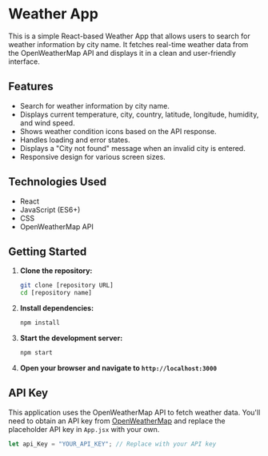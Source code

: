 # Weather App

This is a simple React-based Weather App that allows users to search for weather information by city name. It fetches real-time weather data from the OpenWeatherMap API and displays it in a clean and user-friendly interface.

## Features

-   Search for weather information by city name.
-   Displays current temperature, city, country, latitude, longitude, humidity, and wind speed.
-   Shows weather condition icons based on the API response.
-   Handles loading and error states.
-   Displays a "City not found" message when an invalid city is entered.
-   Responsive design for various screen sizes.

## Technologies Used

-   React
-   JavaScript (ES6+)
-   CSS
-   OpenWeatherMap API

## Getting Started

1.  **Clone the repository:**

    ```bash
    git clone [repository URL]
    cd [repository name]
    ```

2.  **Install dependencies:**

    ```bash
    npm install
    ```

3.  **Start the development server:**

    ```bash
    npm start
    ```

4.  **Open your browser and navigate to `http://localhost:3000`**

## API Key

This application uses the OpenWeatherMap API to fetch weather data. You'll need to obtain an API key from [OpenWeatherMap](https://openweathermap.org/) and replace the placeholder API key in `App.jsx` with your own.

```javascript
let api_Key = "YOUR_API_KEY"; // Replace with your API key